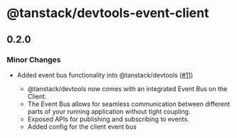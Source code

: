 # @tanstack/devtools-event-client

## 0.2.0

### Minor Changes

- Added event bus functionality into @tanstack/devtools ([#11](https://github.com/TanStack/devtools/pull/11))

  - @tanstack/devtools now comes with an integrated Event Bus on the Client.
  - The Event Bus allows for seamless communication between different parts of your running application
    without tight coupling.
  - Exposed APIs for publishing and subscribing to events.
  - Added config for the client event bus
